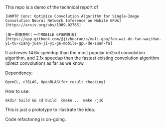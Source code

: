 This repo is a demo of the technical report of

	[HNMTP Conv: Optimize Convolution Algorithm for Single-Image Convolution Neural Network Inference on Mobile GPUs][https://arxiv.org/abs/1909.02765]
 
	[单一图像卷积：一个MOBILE GPU的算法][https://app.gitbook.com/@jizhuoran/s/mali-gpu/fan-wai-de-fan-wai/dan-yi-tu-xiang-juan-ji-yi-ge-mobile-gpu-de-suan-fa]
 
It achieves 14.6x speedup than the most popular im2col convolution algorithm, and 2.1x speedup than the fastest existing convolution algorithm (direct convolution) as far as we know.


Dependency: 
 
``
OpenCL, clBLAS, OpenBLAS(for result checking) 
``


How to use:
 
``
	mkdir build && cd build 
	cmake .. 
	make -j16  
``

This is just a prototype to illustrate the idea.

Code refactoring is on-going.